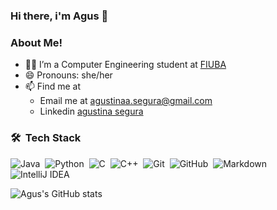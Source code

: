 ### Hi there, i'm Agus 👋

<!--
**agustina235/agustina235** is a ✨ _special_ ✨ repository because its `README.md` (this file) appears on your GitHub profile.

Here are some ideas to get you started:

- 🔭 I’m currently working on ...
- 🌱 I’m currently learning ...
- 👯 I’m looking to collaborate on ...
- 🤔 I’m looking for help with ...
- 💬 Ask me about ...
- 📫 How to reach me: ...
- 😄 Pronouns: ...
- ⚡ Fun fact: ...
-->
### About Me!
- 👩‍💻 I’m a Computer Engineering student at [FIUBA](http://www.fi.uba.ar/)
- 😄 Pronouns: she/her
- 📫 Find me at
    - Email me at [agustinaa.segura@gmail.com](mailto:agustinaa.segura@gmail.com)
    - Linkedin [agustina segura](https://www.linkedin.com/in/agustina-segura)
 

### 🛠 &nbsp;Tech Stack
![Java](https://img.shields.io/badge/-Java-05122A?style=flat&logo=Java&logoColor=FFA518)&nbsp;
![Python](https://img.shields.io/badge/-Python-05122A?style=flat&logo=python)&nbsp;
![C](https://img.shields.io/badge/-C-05122A?style=flat&logo=C&logoColor=A8B9CC)&nbsp;
![C++](https://img.shields.io/badge/-C++-05122A?style=flat&logo=C%2B%2B&logoColor=00599C)&nbsp;
![Git](https://img.shields.io/badge/-Git-05122A?style=flat&logo=git)&nbsp;
![GitHub](https://img.shields.io/badge/-GitHub-05122A?style=flat&logo=github)&nbsp;
![Markdown](https://img.shields.io/badge/-Markdown-05122A?style=flat&logo=markdown)\
![IntelliJ IDEA](https://img.shields.io/badge/IntelliJIDEA-000000.svg?style=for-the-badge&style=flat&logo=intellij-idea&logoColor=eb355e)&nbsp;

![Agus's GitHub stats](https://github-readme-stats.vercel.app/api?username=agustinaa235&show_icons=true&theme=dracula)
